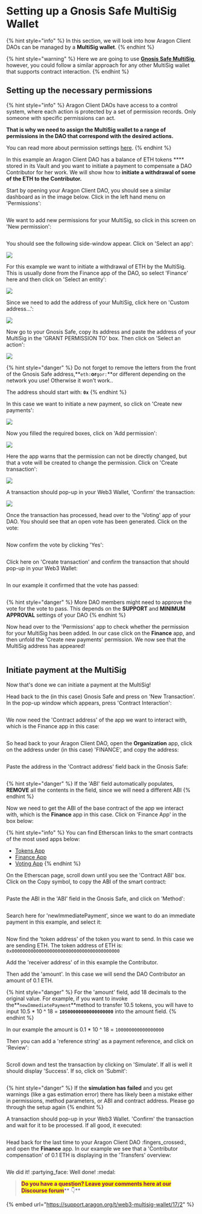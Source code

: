 # Setting up a Gnosis Safe MultiSig Wallet

{% hint style="info" %}
In this section, we will look into how Aragon Client DAOs can be managed by a **MultiSig wallet**.
{% endhint %}

{% hint style="warning" %}
Here we are going to use [**Gnosis Safe MultiSig**](https://gnosis-safe.io), however, you could follow a similar approach for any other MultiSig wallet that supports contract interaction.
{% endhint %}

###

## Setting up the necessary permissions

{% hint style="info" %}
Aragon Client DAOs have access to a control system, where each action is protected by a set of permission records. Only someone with specific permissions can act.

**That is why we need to assign the MultiSig wallet to a range of permissions in the DAO that correspond with the desired actions.**

You can read more about permission settings [here](aragon-client/explore-template-dao/system-setting/permissions-setting.md).
{% endhint %}



In this example an Aragon Client DAO has a balance of ETH tokens **** stored in its Vault and you want to initiate a payment to compensate a DAO Contributor for her work. We will show how to **initiate a withdrawal of some of the ETH to the Contributor.**



Start by opening your Aragon Client DAO, you should see a similar dashboard as in the image below. Click in the left hand menu on 'Permissions':

<figure><img src="../.gitbook/assets/image (43).png" alt=""><figcaption></figcaption></figure>



We want to add new permissions for your MultiSig, so click in this screen on 'New permission':

<figure><img src="../.gitbook/assets/image (34).png" alt=""><figcaption></figcaption></figure>



You should see the following side-window appear. Click on 'Select an app':

![](<../.gitbook/assets/image (21).png>)



For this example we want to initiate a withdrawal of ETH by the MultiSig. This is usually done from the Finance app of the DAO, so select 'Finance' here and then click on 'Select an entity':

![](<../.gitbook/assets/image (30).png>)



Since we need to add the address of your MultiSig, click here on 'Custom address...':

![](<../.gitbook/assets/image (39).png>)



Now go to your Gnosis Safe, copy its address and paste the address of your MultiSig in the 'GRANT PERMISSION TO' box. Then click on 'Select an action':

![](<../.gitbook/assets/image (42).png>)



{% hint style="danger" %}
Do not forget to remove the letters from the front of the Gnosis Safe address,**`eth:`**or**`gor:`**or different depending on the network you use! Otherwise it won't work..

The address should start with: **`0x`**
{% endhint %}



In this case we want to initiate a new payment, so click on 'Create new payments':

![](<../.gitbook/assets/image (54).png>)



Now you filled the required boxes, click on 'Add permission':

![](<../.gitbook/assets/image (40).png>)



Here the app warns that the permission can not be directly changed, but that a vote will be created to change the permission. Click on 'Create transaction':

![](<../.gitbook/assets/image (44).png>)



A transaction should pop-up in your Web3 Wallet, 'Confirm' the transaction:

![](<../.gitbook/assets/image (27).png>)



Once the transaction has processed, head over to the 'Voting' app of your DAO. You should see that an open vote has been generated. Click on the vote:

<figure><img src="../.gitbook/assets/image (36).png" alt=""><figcaption></figcaption></figure>



Now confirm the vote by clicking 'Yes':

<figure><img src="../.gitbook/assets/image (51).png" alt=""><figcaption></figcaption></figure>



Click here on 'Create transaction' and confirm the transaction that should pop-up in your Web3 Wallet:

<figure><img src="../.gitbook/assets/image (19) (1).png" alt=""><figcaption></figcaption></figure>



In our example it confirmed that the vote has passed:

<figure><img src="../.gitbook/assets/image (32).png" alt=""><figcaption></figcaption></figure>

{% hint style="danger" %}
More DAO members might need to approve the vote for the vote to pass. This depends on the **SUPPORT** and **MINIMUM APPROVAL** settings of your DAO
{% endhint %}



Now head over to the 'Permissions' app to check whether the permission for your MultiSig has been added. In our case click on the **Finance** app, and then unfold the 'Create new payments' permission. We now see that the MultiSig address has appeared!

<figure><img src="../.gitbook/assets/image (29).png" alt=""><figcaption></figcaption></figure>



## Initiate payment at the MultiSig

Now that's done we can initiate a payment at the MultiSig!



Head back to the (in this case) Gnosis Safe and press on 'New Transaction'. In the pop-up window which appears, press 'Contract Interaction':

<figure><img src="../.gitbook/assets/image (50).png" alt=""><figcaption></figcaption></figure>



We now need the 'Contract address' of the app we want to interact with, which is the Finance app in this case:

<figure><img src="../.gitbook/assets/image (53).png" alt=""><figcaption></figcaption></figure>



So head back to your Aragon Client DAO, open the **Organization** app, click on the address under (in this case) 'FINANCE', and copy the address:

<figure><img src="../.gitbook/assets/image (49).png" alt=""><figcaption></figcaption></figure>



Paste the address in the 'Contract address' field back in the Gnosis Safe:

<figure><img src="../.gitbook/assets/image (26).png" alt=""><figcaption></figcaption></figure>

{% hint style="danger" %}
If the 'ABI' field automatically populates, **REMOVE** all the contents in the field, since we will need a different ABI
{% endhint %}



Now we need to get the ABI of the base contract of the app we interact with, which is the **Finance** app in this case. Click on 'Finance App' in the box below:

{% hint style="info" %}
You can find Etherscan links to the smart contracts of the most used apps below:

* [Tokens App](https://etherscan.io/address/0xde3A93028F2283cc28756B3674BD657eaFB992f4#code)
* [Finance App](https://etherscan.io/address/0x836835289A2E81B66AE5d95b7c8dBC0480dCf9da#code)
* [Voting App](https://etherscan.io/address/0xb935C3D80229d5D92f3761b17Cd81dC2610e3a45#code)
{% endhint %}



On the Etherscan page, scroll down until you see the 'Contract ABI' box. Click on the Copy symbol, to copy the ABI of the smart contract:

<figure><img src="../.gitbook/assets/image (47).png" alt=""><figcaption></figcaption></figure>



Paste the ABI in the 'ABI' field in the Gnosis Safe, and click on 'Method':

<figure><img src="../.gitbook/assets/image (46).png" alt=""><figcaption></figcaption></figure>



Search here for 'newImmediatePayment', since we want to do an immediate payment in this example, and select it:

<figure><img src="../.gitbook/assets/image (48).png" alt=""><figcaption></figcaption></figure>



Now find the 'token address' of the token you want to send. In this case we are sending ETH. The token address of ETH is: `0x0000000000000000000000000000000000000000`

Add the 'receiver address' of in this example the Contributor.

Then add the 'amount'. In this case we will send the DAO Contributor an amount of 0.1 ETH.

{% hint style="danger" %}
For the 'amount' field, add 18 decimals to the original value. For example, if you want to invoke the**`newImmediatePayment`**method to transfer 10.5 tokens, you will have to input 10.5 \* 10 ^ 18 = **`10500000000000000000`** into the amount field.
{% endhint %}

In our example the amount is 0.1 \* 10 ^ 18 = `100000000000000000`

Then you can add a 'reference string' as a payment reference, and click on 'Review':

<figure><img src="../.gitbook/assets/image (28).png" alt=""><figcaption></figcaption></figure>



Scroll down and test the transaction by clicking on 'Simulate'. If all is well it should display 'Success'. If so, click on 'Submit':

<figure><img src="../.gitbook/assets/image (24).png" alt=""><figcaption></figcaption></figure>

{% hint style="danger" %}
If the **simulation has failed** and you get warnings (like a gas estimation error) there has likely been a mistake either in permissions, method parameters, or ABI and contract address. Please go through the setup again
{% endhint %}



A transaction should pop-up in your Web3 Wallet. 'Confirm' the transaction and wait for it to be processed. If all good, it executed:

<figure><img src="../.gitbook/assets/image (35).png" alt=""><figcaption></figcaption></figure>



Head back for the last time to your Aragon Client DAO :fingers\_crossed:, and open the **Finance** app. In our example we see that a 'Contributor compensation' of 0.1 ETH is displaying in the 'Transfers' overview:

<figure><img src="../.gitbook/assets/image (18).png" alt=""><figcaption></figcaption></figure>

We did it! :partying\_face: Well done! :medal:



> <mark style="color:purple;">**Do you have a question? Leave your comments here at our Discourse forum**</mark>** 👇**

{% embed url="https://support.aragon.org/t/web3-multisig-wallet/17/2" %}
